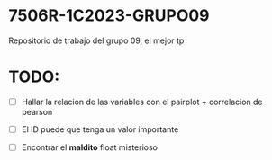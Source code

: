 # 7506R-1C2023-GRUPO09
Repositorio de trabajo del grupo 09, el mejor tp

# TODO:
- [ ] Hallar la relacion de las variables con el pairplot + correlacion de pearson
- [ ] El ID puede que tenga un valor importante
- [ ] Encontrar el **maldito** float misterioso




